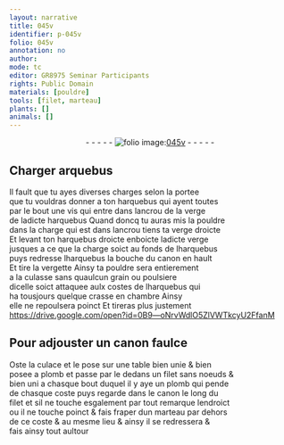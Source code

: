 ```yaml
---
layout: narrative
title: 045v
identifier: p-045v
folio: 045v
annotation: no
author:
mode: tc
editor: GR8975 Seminar Participants
rights: Public Domain
materials: [pouldre]
tools: [filet, marteau]
plants: []
animals: []
---
```


<div class="folio" align="center">- - - - - <a href="http://gallica.bnf.fr/ark:/12148/btv1b10500001g/f96.image" target="_blank"><img src="https://cu-mkp.github.io/2017-workshop-edition/assets/photo-icon.png" alt="folio image: " style="display:inline-block; margin-bottom:-3px;"/>045v</a> - - - - - </div>  
  

## Charger arquebus

 
Il fault que tu ayes diverses charges selon la portee<br/> que tu vouldras donner a ton harquebus qui ayent toutes<br/> par le bout une vis qui entre dans lancrou de la verge<br/> de ladicte harquebus Quand doncq tu auras mis la <span class="m">pouldre</span><br/> dans la charge qui est dans lancrou tiens ta verge droicte<br/> Et levant ton harquebus droicte enboicte ladicte verge<br/> jusques a ce que la charge soict au fonds de lharquebus<br/> puys redresse lharquebus la bouche du canon en hault<br/> Et tire la vergette Ainsy ta <span class="m">pouldre</span> sera entierement<br/> a la culasse sans quaulcun grain ou poulsiere<br/> dicelle soict attaquee aulx costes de lharquebus qui<br/> ha tousjours quelque crasse en chambre Ainsy<br/> elle ne repoulsera poinct Et tireras plus justement
   https://drive.google.com/open?id=0B9—oNrvWdlO5ZlVWTkcyU2FfanM  
 
  

## Pour adjouster un canon faulce

 
Oste la culace et le pose sur une table bien unie & bien<br/> posee a plomb et passe par le dedans un <span class="tl">filet</span> sans noeuds &<br/> bien uni a chasque bout duquel il y aye un plomb qui pende<br/> de chasque coste puys regarde dans le canon le long du<br/> filet et sil ne touche esgalement par tout remarque lendroict<br/> ou il ne touche poinct & fais fraper dun <span class="tl">marteau</span> par dehors<br/> de ce coste & au mesme lieu & ainsy il se redressera &<br/> fais ainsy tout aultour
 
